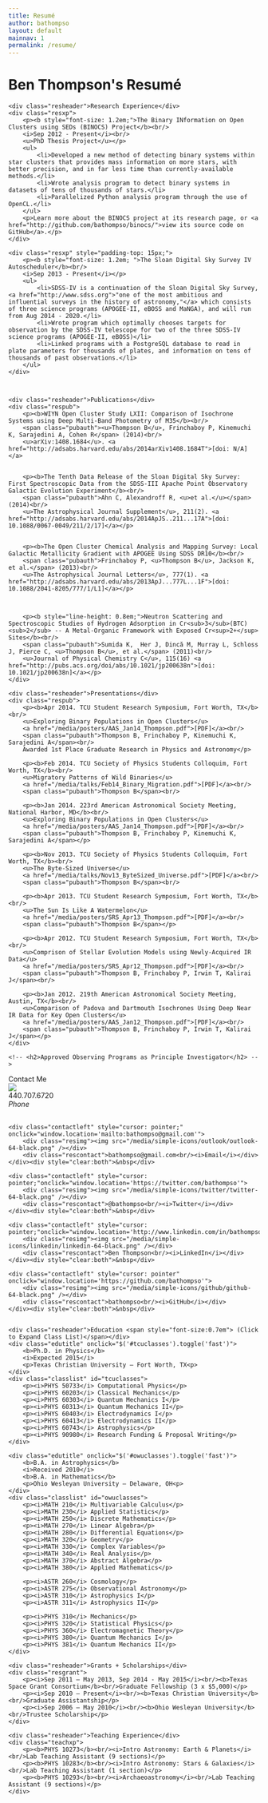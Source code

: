 ```yaml
---
title: Resumé
author: bathompso
layout: default
mainnav: 1
permalink: /resume/
---
```


<div class="resmain">
	<h1>Ben Thompson's Resumé</h1>
	
	<div class="resheader">Research Experience</div>
	<div class="resxp">
		<p><b style="font-size: 1.2em;">The Binary INformation on Open Clusters using SEDs (BINOCS) Project</b><br/>
		<i>Sep 2012 - Present</i><br/>
		<u>PhD Thesis Project</u></p>
		<ul>
			<li>Developed a new method of detecting binary systems within star clusters that provides mass information on more stars, with better precision, and in far less time than currently-available methods.</li>
			<li>Wrote analysis program to detect binary systems in datasets of tens of thousands of stars.</li>
			<li>Parallelized Python analysis program through the use of OpenCL.</li>
		</ul>
		<p>Learn more about the BINOCS project at its research page, or <a href="http://github.com/bathompso/binocs/">view its source code on GitHub</a>.</p>
	</div>
	
	<div class="resxp" style="padding-top: 15px;">
		<p><b style="font-size: 1.2em; ">The Sloan Digital Sky Survey IV Autoscheduler</b><br/>
		<i>Sep 2013 - Present</i></p>
		<ul>
			<li>SDSS-IV is a continuation of the Sloan Digital Sky Survey, <a href="http://www.sdss.org">"one of the most ambitious and influential surveys in the history of astronomy,"</a> which consists of three science programs (APOGEE-II, eBOSS and MaNGA), and will run from Aug 2014 - 2020.</li>
			<li>Wrote program which optimally chooses targets for observation by the SDSS-IV telescope for two of the three SDSS-IV science programs (APOGEE-II, eBOSS)</li>
			<li>Linked programs with a PostgreSQL database to read in plate parameters for thousands of plates, and information on tens of thousands of past observations.</li>
		</ul>
	</div>
	
	
	
	<div class="resheader">Publications</div>
	<div class="respub">
		<p><b>WIYN Open Cluster Study LXII: Comparison of Isochrone Systems using Deep Multi-Band Photometry of M35</b><br/>
		<span class="pubauth"><u>Thompson B</u>, Frinchaboy P, Kinemuchi K, Sarajedini A, Cohen R</span> (2014)<br/>
		<u>arXiv:1408.1684</u>. <a href="http://adsabs.harvard.edu/abs/2014arXiv1408.1684T">[doi: N/A]</a>
	
	
		<p><b>The Tenth Data Release of the Sloan Digital Sky Survey: First Spectroscopic Data from the SDSS-III Apache Point Observatory Galactic Evolution Experiment</b><br/>
		<span class="pubauth">Ahn C, Alexandroff R, <u>et al.</u></span> (2014)<br/>
		<u>The Astrophysical Journal Supplement</u>, 211(2). <a href="http://adsabs.harvard.edu/abs/2014ApJS..211...17A">[doi: 10.1088/0067-0049/211/2/17]</a></p>
		
	
		<p><b>The Open Cluster Chemical Analysis and Mapping Survey: Local Galactic Metallicity Gradient with APOGEE Using SDSS DR10</b><br/>
		<span class="pubauth">Frinchaboy P, <u>Thompson B</u>, Jackson K, et al.</span> (2013)<br/>
		<u>The Astrophysical Journal Letters</u>, 777(1). <a href="http://adsabs.harvard.edu/abs/2013ApJ...777L...1F">[doi: 10.1088/2041-8205/777/1/L1]</a></p>
		
		
		
		<p><b style="line-height: 0.8em;">Neutron Scattering and Spectroscopic Studies of Hydrogen Adsorption in Cr<sub>3</sub>(BTC)<sub>2</sub> -- A Metal-Organic Framework with Exposed Cr<sup>2+</sup> Sites</b><br/>
		<span class="pubauth">Sumida K,  Her J, Dincă M, Murray L, Schloss J, Pierce C, <u>Thompson B</u>, et al.</span> (2011)<br/>
		<u>Journal of Physical Chemistry C</u>, 115(16) <a href="http://pubs.acs.org/doi/abs/10.1021/jp200638n">[doi: 10.1021/jp200638n]</a></p>
	</div>
	
	<div class="resheader">Presentations</div>
	<div class="respub">
		<p><b>Apr 2014. TCU Student Research Symposium, Fort Worth, TX</b><br/>
		<u>Exploring Binary Populations in Open Clusters</u>
		<a href="/media/posters/AAS_Jan14_Thompson.pdf">[PDF]</a><br/>
		<span class="pubauth">Thompson B, Frinchaboy P, Kinemuchi K, Sarajedini A</span><br/>
		Awarded 1st Place Graduate Research in Physics and Astronomy</p>
		
		<p><b>Feb 2014. TCU Society of Physics Students Colloquim, Fort Worth, TX</b><br/>
		<u>Migratory Patterns of Wild Binaries</u>
		<a href="/media/talks/Feb14_Binary_Migration.pdf">[PDF]</a><br/>
		<span class="pubauth">Thompson B</span><br/>
	
		<p><b>Jan 2014. 223rd American Astronomical Society Meeting, National Harbor, MD</b><br/>
		<u>Exploring Binary Populations in Open Clusters</u>
		<a href="/media/posters/AAS_Jan14_Thompson.pdf">[PDF]</a><br/>
		<span class="pubauth">Thompson B, Frinchaboy P, Kinemuchi K, Sarajedini A</span></p>
		
		<p><b>Nov 2013. TCU Society of Physics Students Colloquim, Fort Worth, TX</b><br/>
		<u>The Byte-Sized Universe</u>
		<a href="/media/talks/Nov13_ByteSized_Universe.pdf">[PDF]</a><br/>
		<span class="pubauth">Thompson B</span><br/>
		
		<p><b>Apr 2013. TCU Student Research Symposium, Fort Worth, TX</b><br/>
		<u>The Sun Is Like A Watermelon</u>
		<a href="/media/posters/SRS_Apr13_Thompson.pdf">[PDF]</a><br/>
		<span class="pubauth">Thompson B</span></p>
		
		<p><b>Apr 2012. TCU Student Research Symposium, Fort Worth, TX</b><br/>
		<u>Comprison of Stellar Evolution Models using Newly-Acquired IR Data</u>
		<a href="/media/posters/SRS_Apr12_Thompson.pdf">[PDF]</a><br/>
		<span class="pubauth">Thompson B, Frinchaboy P, Irwin T, Kalirai J</span><br/>
		
		<p><b>Jan 2012. 219th American Astronomical Society Meeting, Austin, TX</b><br/>
		<u>Comparison of Padova and Dartmouth Isochrones Using Deep Near IR Data for Key Open Clusters</u>
		<a href="/media/posters/AAS_Jan12_Thompson.pdf">[PDF]</a><br/>
		<span class="pubauth">Thompson B, Frinchaboy P, Irwin T, Kalirai J</span></p>
	</div>
	
	<!-- <h2>Approved Observing Programs as Principle Investigator</h2> -->
</div>




<!-- ================= Resume Side Bar ================== -->
<div class="resside">
	<div class="resheader">Contact Me</div>
	<div class="contactleft" style="margin-top:0px;">
		<div class="resimg"><img src="/media/simple-icons/whatsapp/whatsapp-64-black.png" /></div>
		<div class="rescontact">440.707.6720<br/><i>Phone</i></div>
	</div><div style="clear:both">&nbsp</div>
	
	<div class="contactleft" style="cursor: pointer;" onclick="window.location='mailto:bathompso@gmail.com'">
		<div class="resimg"><img src="/media/simple-icons/outlook/outlook-64-black.png" /></div>
		<div class="rescontact">bathompso@gmail.com<br/><i>Email</i></div>
	</div><div style="clear:both">&nbsp</div>
	
	<div class="contactleft" style="cursor: pointer;"onclick="window.location='https://twitter.com/bathompso'">
		<div class="resimg"><img src="/media/simple-icons/twitter/twitter-64-black.png" /></div>
		<div class="rescontact">@bathompso<br/><i>Twitter</i></div>
	</div><div style="clear:both">&nbsp</div>
	
	<div class="contactleft" style="cursor: pointer;"onclick="window.location='http://www.linkedin.com/in/bathompso/'">
		<div class="resimg"><img src="/media/simple-icons/linkedin/linkedin-64-black.png" /></div>
		<div class="rescontact">Ben Thompson<br/><i>LinkedIn</i></div>
	</div><div style="clear:both">&nbsp</div>
	
	<div class="contactleft" style="cursor: pointer" onclick="window.location='https://github.com/bathompso'">
		<div class="resimg"><img src="/media/simple-icons/github/github-64-black.png" /></div>
		<div class="rescontact">bathompso<br/><i>GitHub</i></div>
	</div><div style="clear:both">&nbsp</div>
	
	
	<div class="resheader">Education <span style="font-size:0.7em"> (Click to Expand Class List)</span></div>
	<div class="edutitle" onclick="$('#tcuclasses').toggle('fast')">
		<b>Ph.D. in Physics</b>
		<i>Expected 2015</i>
		<p>Texas Christian University — Fort Worth, TX<p>
	</div>
	<div class="classlist" id="tcuclasses">
		<p><i>PHYS 50733</i> Computational Physics</p>
		<p><i>PHYS 60203</i> Classical Mechanics</p>
		<p><i>PHYS 60303</i> Quantum Mechanics I</p>
		<p><i>PHYS 60313</i> Quantum Mechanics II</p>
		<p><i>PHYS 60403</i> Electrodynamics I</p>
		<p><i>PHYS 60413</i> Electrodynamics II</p>
		<p><i>PHYS 60743</i> Astrophysics</p>
		<p><i>PHYS 90980</i> Research Funding & Proposal Writing</p>
	</div>
	
	<div class="edutitle" onclick="$('#owuclasses').toggle('fast')">
		<b>B.A. in Astrophysics</b>
		<i>Received 2010</i>
		<b>B.A. in Mathematics</b>
		<p>Ohio Wesleyan University — Delaware, OH<p>
	</div>
	<div class="classlist" id="owuclasses">
		<p><i>MATH 210</i> Multivariable Calculus</p>
		<p><i>MATH 230</i> Applied Statistics</p>
		<p><i>MATH 250</i> Discrete Mathematics</p>
		<p><i>MATH 270</i> Linear Algebra</p>
		<p><i>MATH 280</i> Differential Equations</p>
		<p><i>MATH 320</i> Geometry</p>
		<p><i>MATH 330</i> Complex Variables</p>
		<p><i>MATH 340</i> Real Analysis</p>
		<p><i>MATH 370</i> Abstract Algebra</p>
		<p><i>MATH 380</i> Applied Mathematics</p>
		
		<p><i>ASTR 260</i> Cosmology</p>
		<p><i>ASTR 275</i> Observational Astronomy</p>
		<p><i>ASTR 310</i> Astrophysics I</p>
		<p><i>ASTR 311</i> Astrophysics II</p>
		
		<p><i>PHYS 310</i> Mechanics</p>
		<p><i>PHYS 320</i> Statistical Physics</p>
		<p><i>PHYS 360</i> Electromagnetic Theory</p>
		<p><i>PHYS 380</i> Quantum Mechanics I</p>
		<p><i>PHYS 381</i> Quantum Mechanics II</p>
	</div>
	
	<div class="resheader">Grants + Scholarships</div>
	<div class="resgrant">
		<p><i>Sep 2011 — May 2013, Sep 2014 - May 2015</i><br/><b>Texas Space Grant Consortium</b><br/>Graduate Fellowship (3 x $5,000)</p>
		<p><i>Sep 2010 — Present</i><br/><b>Texas Christian University</b><br/>Graduate Assistantship</p>
		<p><i>Sep 2006 — May 2010</i><br/><b>Ohio Wesleyan University</b><br/>Trustee Scholarship</p>
	</div>
	
	<div class="resheader">Teaching Experience</div>
	<div class="teachxp">
		<p><b>PHYS 10273</b><br/><i>Intro Astronomy: Earth & Planets</i><br/>Lab Teaching Assistant (9 sections)</p>
		<p><b>PHYS 10283</b><br/><i>Intro Astronomy: Stars & Galaxies</i><br/>Lab Teaching Assistant (1 section)</p>
		<p><b>PHYS 10293</b><br/><i>Archaeoastronomy</i><br/>Lab Teaching Assistant (9 sections)</p>
	</div>
</div>